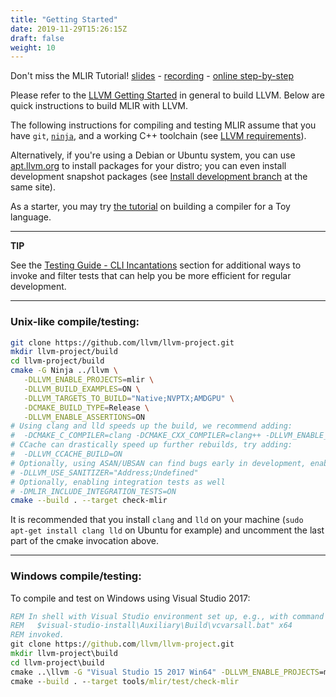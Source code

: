 ```yaml
---
title: "Getting Started"
date: 2019-11-29T15:26:15Z
draft: false
weight: 10
---
```


Don't miss the MLIR Tutorial!
[slides](https://llvm.org/devmtg/2020-09/slides/MLIR_Tutorial.pdf) -
[recording](https://www.youtube.com/watch?v=Y4SvqTtOIDk) -
[online step-by-step](https://mlir.llvm.org/docs/Tutorials/Toy/)


Please refer to the [LLVM Getting Started](https://llvm.org/docs/GettingStarted.html)
in general to build LLVM. Below are quick instructions to build MLIR with LLVM.

The following instructions for compiling and testing MLIR assume that you have
`git`, [`ninja`](https://ninja-build.org/), and a working C++ toolchain (see
[LLVM requirements](https://llvm.org/docs/GettingStarted.html#requirements)).

Alternatively, if you're using a Debian or Ubuntu system, you can use [apt.llvm.org](https://apt.llvm.org/)
to install packages for your distro; you can even install development snapshot packages 
(see [Install development branch](https://apt.llvm.org/#install_dev) at the same site).

As a starter, you may try [the tutorial](docs/Tutorials/Toy/Ch-1.md) on
building a compiler for a Toy language.

---

**TIP**

See the
[Testing Guide - CLI Incantations](TestingGuide/#command-line-incantations)
section for additional ways to invoke and filter tests that can help you be more
efficient for regular development.

---

### Unix-like compile/testing:

```sh
git clone https://github.com/llvm/llvm-project.git
mkdir llvm-project/build
cd llvm-project/build
cmake -G Ninja ../llvm \
   -DLLVM_ENABLE_PROJECTS=mlir \
   -DLLVM_BUILD_EXAMPLES=ON \
   -DLLVM_TARGETS_TO_BUILD="Native;NVPTX;AMDGPU" \
   -DCMAKE_BUILD_TYPE=Release \
   -DLLVM_ENABLE_ASSERTIONS=ON
# Using clang and lld speeds up the build, we recommend adding:
#  -DCMAKE_C_COMPILER=clang -DCMAKE_CXX_COMPILER=clang++ -DLLVM_ENABLE_LLD=ON
# CCache can drastically speed up further rebuilds, try adding:
#  -DLLVM_CCACHE_BUILD=ON
# Optionally, using ASAN/UBSAN can find bugs early in development, enable with:
# -DLLVM_USE_SANITIZER="Address;Undefined" 
# Optionally, enabling integration tests as well
# -DMLIR_INCLUDE_INTEGRATION_TESTS=ON
cmake --build . --target check-mlir
```

It is recommended that you install `clang` and `lld` on your machine (`sudo apt-get
install clang lld` on Ubuntu for example) and uncomment the last part of the
cmake invocation above.

---

### Windows compile/testing:
To compile and test on Windows using Visual Studio 2017:

```bat
REM In shell with Visual Studio environment set up, e.g., with command such as
REM   $visual-studio-install\Auxiliary\Build\vcvarsall.bat" x64
REM invoked.
git clone https://github.com/llvm/llvm-project.git
mkdir llvm-project\build
cd llvm-project\build
cmake ..\llvm -G "Visual Studio 15 2017 Win64" -DLLVM_ENABLE_PROJECTS=mlir -DLLVM_BUILD_EXAMPLES=ON -DLLVM_TARGETS_TO_BUILD="host" -DCMAKE_BUILD_TYPE=Release -Thost=x64 -DCMAKE_BUILD_TYPE=Release -DLLVM_ENABLE_ASSERTIONS=ON
cmake --build . --target tools/mlir/test/check-mlir
```
